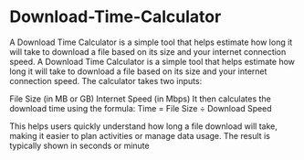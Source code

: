 # Download-Time-Calculator
A Download Time Calculator is a simple tool that helps estimate how long it will take to download a file based on its size and your internet connection speed.
A Download Time Calculator is a simple tool that helps estimate how long it will take to download a file based on its size and your internet connection speed. The calculator takes two inputs:

File Size (in MB or GB)
Internet Speed (in Mbps)
It then calculates the download time using the formula:
Time = File Size ÷ Download Speed

This helps users quickly understand how long a file download will take, making it easier to plan activities or manage data usage. The result is typically shown in seconds or minute
